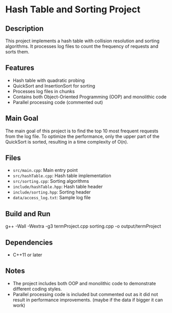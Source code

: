 # Hash Table and Sorting Project

## Description
This project implements a hash table with collision resolution and sorting algorithms. It processes log files to count the frequency of requests and sorts them.

## Features
- Hash table with quadratic probing
- QuickSort and InsertionSort for sorting
- Processes log files in chunks
- Contains both Object-Oriented Programming (OOP) and monolithic code
- Parallel processing code (commented out)

## Main Goal
The main goal of this project is to find the top 10 most frequent requests from the log file. To optimize the performance, only the upper part of the QuickSort is sorted, resulting in a time complexity of O(n).

## Files
- `src/main.cpp`: Main entry point
- `src/hashTable.cpp`: Hash table implementation
- `src/sorting.cpp`: Sorting algorithms
- `include/hashTable.hpp`: Hash table header
- `include/sorting.hpp`: Sorting header
- `data/access_log.txt`: Sample log file

## Build and Run
g++ -Wall -Wextra -g3 termProject.cpp sorting.cpp -o output/termProject


## Dependencies
- C++11 or later

## Notes
- The project includes both OOP and monolithic code to demonstrate different coding styles.
- Parallel processing code is included but commented out as it did not result in performance improvements. (maybe if the data if bigger it can work)

